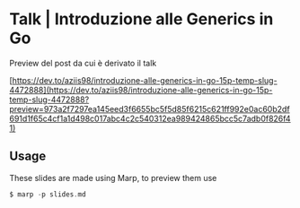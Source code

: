 # Talk | Introduzione alle Generics in Go

Preview del post da cui è derivato il talk

[https://dev.to/aziis98/introduzione-alle-generics-in-go-15p-temp-slug-4472888](https://dev.to/aziis98/introduzione-alle-generics-in-go-15p-temp-slug-4472888?preview=973a2f7297ea145eed3f6655bc5f5d85f6215c621ff992e0ac60b2df691d1f65c4cf1a1d498c017abc4c2c540312ea989424865bcc5c7adb0f826f41)

## Usage

These slides are made using Marp, to preview them use

```go
$ marp -p slides.md
```
